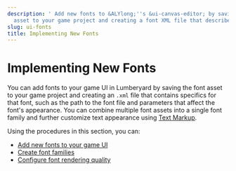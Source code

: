 ```yaml
---
description: ' Add new fonts to &ALYlong;''s &ui-canvas-editor; by saving the font
  asset to your game project and creating a font XML file that describes the asset. '
slug: ui-fonts
title: Implementing New Fonts
---
```

# Implementing New Fonts<a name="ui-fonts"></a>

You can add fonts to your game UI in Lumberyard by saving the font asset to your game project and creating an `.xml` file that contains specifics for that font, such as the path to the font file and parameters that affect the font's appearance\. You can combine multiple font assets into a single font family and further customize text appearance using [Text Markup](ui-editor-components-text.md#ui-editor-component-text-styling-markup)\.

Using the procedures in this section, you can:
+ [Add new fonts to your game UI](/docs/userguide/ui/fonts/adding-fonts.md)
+ [Create font families](/docs/userguide/ui/fonts/create-font-families.md)
+ [Configure font rendering quality](/docs/userguide/ui/fonts/rendering.md)
